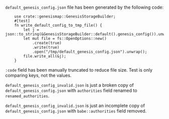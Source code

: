 `default_genesis_config.json` file has been generated by the following code:
```
	use crate::genesismap::GenesisStorageBuilder;
	#[test]
	fn write_default_config_to_tmp_file() {
		let j = json::to_string(&GenesisStorageBuilder::default().genesis_config()).unwrap().into_bytes();
		let mut file = fs::OpenOptions::new()
			.create(true)
			.write(true)
			.open("/tmp/default_genesis_config.json").unwrap();
		file.write_all(&j);
	}
```

`:code` field has been manually truncated to reduce file size. Test is only
comparing keys, not the values.

`default_genesis_config_invalid.json` is just a broken copy of
`default_genesis_config.json` with `authorities` field renamed to
`renamed_authorities`.


`default_genesis_config_invalid.json` is just an incomplete copy of
`default_genesis_config.json` with `babe::authorities` field removed.

